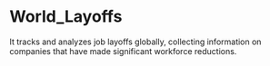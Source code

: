 # World_Layoffs
It  tracks and analyzes job layoffs globally, collecting information on companies that have made significant workforce reductions.
